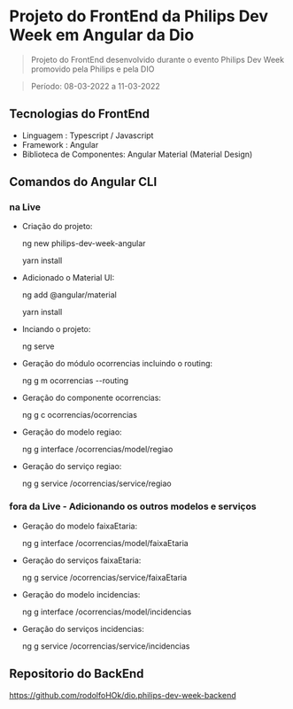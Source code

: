 # Projeto do FrontEnd da Philips Dev Week em Angular da Dio

> Projeto do FrontEnd desenvolvido durante o evento Philips Dev Week promovido pela Philips e pela DIO

> Período: 08-03-2022 a 11-03-2022

## Tecnologias do FrontEnd

- Linguagem : Typescript / Javascript
- Framework : Angular
- Biblioteca de Componentes: Angular Material (Material Design)

## Comandos do Angular CLI

### na Live

- Criação do projeto:

    ng new philips-dev-week-angular

    yarn install

- Adicionado o Material UI:

    ng add @angular/material

    yarn install

- Inciando o projeto:

    ng serve

- Geração do módulo ocorrencias incluindo o routing:

    ng g m ocorrencias --routing

- Geração do componente ocorrencias:

    ng g c ocorrencias/ocorrencias

- Geração do modelo regiao:

    ng g interface /ocorrencias/model/regiao

- Geração do serviço regiao:

    ng g service /ocorrencias/service/regiao

### fora da Live - Adicionando os outros modelos e serviços

- Geração do modelo faixaEtaria:

    ng g interface /ocorrencias/model/faixaEtaria

- Geração do serviços faixaEtaria:

    ng g service /ocorrencias/service/faixaEtaria

- Geração do modelo incidencias:

    ng g interface /ocorrencias/model/incidencias

- Geração do serviços incidencias:

    ng g service /ocorrencias/service/incidencias

## Repositorio do BackEnd

https://github.com/rodolfoHOk/dio.philips-dev-week-backend
